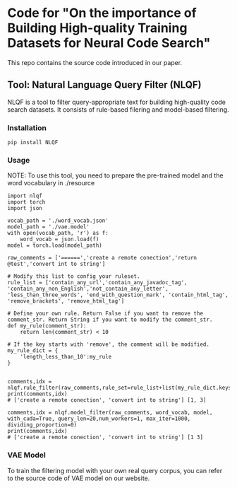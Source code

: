 # Code for "On the importance of Building High-quality Training Datasets for Neural Code Search"
This repo contains the source code introduced in our paper.

## Tool: Natural Language Query Filter (NLQF)

NLQF is a tool to filter query-appropriate text for building high-quality code search datasets. It consists of rule-based filering and model-based filtering.

### Installation

```
pip install NLQF
```

### Usage
NOTE: To use this tool, you need to prepare the pre-trained model and the word vocabulary in ./resource
```
import nlqf
import torch 
import json

vocab_path = './word_vocab.json'
model_path = './vae.model'
with open(vocab_path, 'r') as f:
    word_vocab = json.load(f)
model = torch.load(model_path)

raw_comments = ['======','create a remote conection','return @test','convert int to string']

# Modify this list to config your ruleset.
rule_list = ['contain_any_url','contain_any_javadoc_tag', 'contain_any_non_English','not_contain_any_letter', 'less_than_three_words', 'end_with_question_mark', 'contain_html_tag', 'remove_brackets', 'remove_html_tag']

# Define your own rule. Return False if you want to remove the comment_str. Return String if you want to modify the comment_str.
def my_rule(comment_str):
    return len(comment_str) < 10

# If the key starts with 'remove', the comment will be modified. 
my_rule_dict = {
    'length_less_than_10':my_rule
}


comments,idx = nlqf.rule_filter(raw_comments,rule_set=rule_list+list(my_rule_dict.keys()),rule_dict=my_rule_dict)
print(comments,idx)
# ['create a remote conection', 'convert int to string'] [1, 3]

comments,idx = nlqf.model_filter(raw_comments, word_vocab, model, with_cuda=True, query_len=20,num_workers=1, max_iter=1000, dividing_proportion=0)
print(comments,idx)
# ['create a remote conection', 'convert int to string'] [1 3]
```

### VAE Model 
To train the filtering model with your own real query corpus, you can refer to the source code of VAE model on our website.

